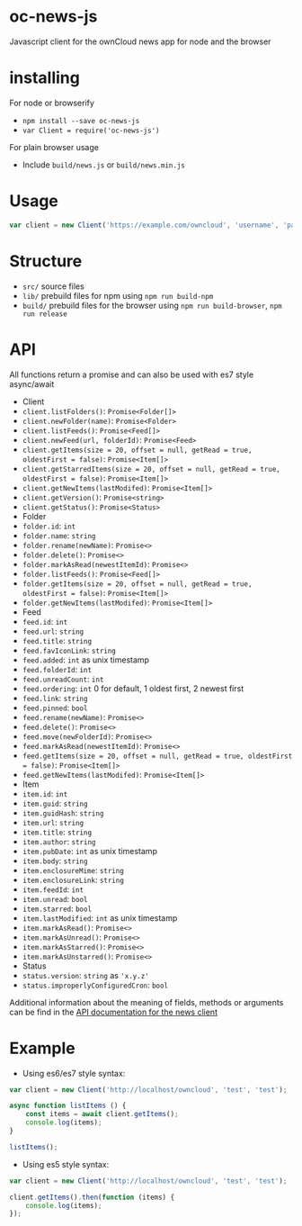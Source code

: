# oc-news-js

Javascript client for the ownCloud news app for node and the browser

# installing

For node or browserify

- `npm install --save oc-news-js`
- `var Client = require('oc-news-js')`

For plain browser usage

- Include `build/news.js` or `build/news.min.js`

# Usage

```js
var client = new Client('https://example.com/owncloud', 'username', 'password');
```

# Structure

- `src/` source files
- `lib/` prebuild files for npm using `npm run build-npm`
- `build/` prebuild files for the browser using `npm run build-browser`, `npm run release` 

# API

All functions return a promise and can also be used with es7 style async/await

- Client
 - `client.listFolders()`: `Promise<Folder[]>`
 - `client.newFolder(name)`: `Promise<Folder>`
 - `client.listFeeds()`: `Promise<Feed[]>`
 - `client.newFeed(url, folderId)`: `Promise<Feed>`
 - `client.getItems(size = 20, offset = null, getRead = true, oldestFirst = false)`: `Promise<Item[]>`
 - `client.getStarredItems(size = 20, offset = null, getRead = true, oldestFirst = false)`: `Promise<Item[]>`
 - `client.getNewItems(lastModifed)`: `Promise<Item[]>`
 - `client.getVersion()`: `Promise<string>`
 - `client.getStatus()`: `Promise<Status>`
- Folder
 - `folder.id`: `int`
 - `folder.name`: `string`
 - `folder.rename(newName)`: `Promise<>`
 - `folder.delete()`: `Promise<>`
 - `folder.markAsRead(newestItemId)`: `Promise<>`
 - `folder.listFeeds()`: `Promise<Feed[]>`
 - `folder.getItems(size = 20, offset = null, getRead = true, oldestFirst = false)`: `Promise<Item[]>`
 - `folder.getNewItems(lastModifed)`: `Promise<Item[]>`
- Feed
 - `feed.id`: `int`
 - `feed.url`: `string`
 - `feed.title`: `string`
 - `feed.favIconLink`: `string`
 - `feed.added`: `int` as unix timestamp
 - `feed.folderId`: `int`
 - `feed.unreadCount`: `int`
 - `feed.ordering`: `int` 0 for default, 1 oldest first, 2 newest first
 - `feed.link`: `string`
 - `feed.pinned`: `bool`
 - `feed.rename(newName)`: `Promise<>`
 - `feed.delete()`: `Promise<>`
 - `feed.move(newFolderId)`: `Promise<>`
 - `feed.markAsRead(newestItemId)`: `Promise<>`
 - `feed.getItems(size = 20, offset = null, getRead = true, oldestFirst = false)`: `Promise<Item[]>`
 - `feed.getNewItems(lastModifed)`: `Promise<Item[]>`
- Item
 - `item.id`: `int`
 - `item.guid`: `string`
 - `item.guidHash`: `string`
 - `item.url`: `string`
 - `item.title`: `string`
 - `item.author`: `string`
 - `item.pubDate`: `int` as unix timestamp
 - `item.body`: `string`
 - `item.enclosureMime`: `string`
 - `item.enclosureLink`: `string`
 - `item.feedId`: `int`
 - `item.unread`: `bool`
 - `item.starred`: `bool`
 - `item.lastModified`: `int` as unix timestamp
 - `item.markAsRead()`: `Promise<>`
 - `item.markAsUnread()`: `Promise<>`
 - `item.markAsStarred()`: `Promise<>`
 - `item.markAsUnstarred()`: `Promise<>`
- Status
 - `status.version`: `string` as `'x.y.z'`
 - `status.improperlyConfiguredCron`: `bool`

Additional information about the meaning of fields, methods or arguments can be find in the [API documentation for the news client](https://github.com/owncloud/news/wiki/API-1.2)

# Example

- Using es6/es7 style syntax:

```js
var client = new Client('http://localhost/owncloud', 'test', 'test');

async function listItems () {
	const items = await client.getItems();
	console.log(items);
}

listItems();
```

- Using es5 style syntax:

```js
var client = new Client('http://localhost/owncloud', 'test', 'test');

client.getItems().then(function (items) {
	console.log(items);
});
```
